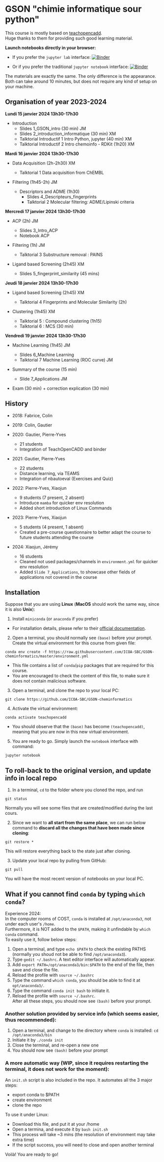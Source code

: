 GSON "chimie informatique sour python"
========================================

This course is mostly based on [teachopencadd](https://github.com/volkamerlab/teachopencadd).  
Huge thanks to them for providing such good learning material.

**Launch notebooks directly in your browser:**  

- If you prefer the `jupyter lab` interface: [![Binder](https://mybinder.org/badge_logo.svg)](https://mybinder.org/v2/gh/ICOA-SBC/GSON-cheminformatics/HEAD)

- Or if you prefer the traditional `jupyter notebook` interface: [![Binder](https://mybinder.org/badge_logo.svg)](https://mybinder.org/v2/gh/ICOA-SBC/GSON-cheminformatics/HEAD?urlpath=/tree/)

The materials are exactly the same. The only difference is the appearance.  
Both can take around 10 minutes, but does not require any kind of setup on your machine.

## Organisation of year 2023-2024

**Lundi 15 janvier 2024 13h30-17h30**

- Introduction
  - Slides 1_GSON_intro (30 min) JM
  - Slides 2_introduction_informatique (30 min) XM
  - Talktorial Introductif 1 Intro Python, jupyter (40 min) XM
  - Talktorial Introductif 2 Intro chemoinfo - RDKit (1h20) XM

**Mardi 16 janvier 2024 13h30-17h30**

- Data Acquisition (2h-2h30) XM
  - Talktorial 1 Data acquisition from ChEMBL

- Filtering (1h45-2h) JM
  - Descriptors and ADME (1h30)
    - Slides 4_Descripteurs_fingerprints
    - Talktorial 2 Molecular filtering: ADME/Lipinski criteria

**Mercredi 17 janvier 2024 13h30-17h30**

- ACP (2h) JM
  - Slides 3_Intro_ACP
  - Notebook ACP

- Filtering (1h) JM
  - Talktorial 3 Substructure removal : PAINS

- Ligand based Screening (2h45) XM
  - Slides 5_fingerprint_similarity (45 mins)

**Jeudi 18 janvier 2024 13h30-17h30**

- Ligand based Screening (2h45) XM
  - Talktorial 4 Fingerprints and Molecular Similarity (2h)

- Clustering (1h45) XM
  - Talktorial 5 : Compound clustering (1h15)
  - Talktorial 6 : MCS (30 min)

**Vendredi 19 janvier 2024 13h30-17h30**

- Machine Learning (1h45) JM
  - Slides 6_Machine Learning
  - Talktorial 7 Machine Learning (ROC curve) JM

- Summary of the course (15 min)
  - Slide 7_Applications JM

- Exam (30 min) + correction explication (30 min)

## History

- 2018: Fabrice, Colin

- 2019: Colin, Gautier

- 2020: Gautier, Pierre-Yves
    - 21 students
    - Integration of TeachOpenCADD and binder

- 2021: Gautier, Pierre-Yves
    - 22 students
    - Distance learning, via TEAMS
    - Integration of nbautoeval (Exercises and Quiz)

- 2022: Pierre-Yves, Xiaojun
    - 9 students (7 present, 2 absent)
    - Introduce ```mamba``` for quicker env resolution
    - Added short introduction of Linux Commands

- 2023: Pierre-Yves, Xiaojun
    - 5 students (4 present, 1 absent)
    - Created a pre-course questionnaire to better adapt the course to future students attending the course

- 2024: Xiaojun, Jérémy
    - 16 students
    - Cleaned not used packages/channels in `environment.yml` for quicker env resolution
    - Added `Slide 7_Applications`, to showcase other fields of applications not covered in the course

## Installation

Suppose that you are using **Linux** (**MacOS** should work the same way, since it is also **Unix**):

1. Install `miniconda` (or `anaconda` if you prefer)
- For installation details, please refer to their [official documentation](https://docs.conda.io/en/latest/miniconda.html).

2. Open a terminal, you should normally see `(base)` before your prompt. Create the virtual environment for this course from given file: 
```
conda env create -f https://raw.githubusercontent.com/ICOA-SBC/GSON-cheminformatics/master/environment.yml
```
- This file contains a list of `conda`/`pip` packages that are required for this course.  
- You are encouraged to check the content of this file, to make sure it does not contain malicious software.

3. Open a terminal, and clone the repo to your local PC:
```
git clone https://github.com/ICOA-SBC/GSON-cheminformatics
```

4. Activate the virtual environment:

```
conda activate teachopencadd
```
- You should observe that the `(base)` has become `(teachopencadd)`, meaning that you are now in this new virtual environment.

5. You are ready to go. Simply launch the `notebook` interface with command:
```
jupyter notebook
```

## To roll-back to the original version, and update info in local repo
1. In a terminal, `cd` to the folder where you cloned the repo, and run
```
git status
```
Normally you will see some files that are created/modified during the last cours.

2. Since we want to **all start from the same place**, we can run below command to **discard all the changes that have been made since cloning**:
```
git restore *
```
This will restore everything back to the state just after cloning.

3. Update your local repo by pulling from GitHub:
```
git pull
```
You will have the most recent version of notebooks on your local PC.  

## What if you cannot find `conda` by typing `which conda`?

Experience 2024:  
In the computer rooms of COST, `conda` is installed at `/opt/anaconda3`, not under each user's `/home`.  
Furthermore, it is NOT added to the `$PATH`, making it unfindable by `which conda` command.  
To easily use it, follow below steps:

1. Open a terminal, and type `echo $PATH` to check the existing PATHS (normally you shoud not be able to find `/opt/anaconda3`).
2. Type `gedit ~/.bashrc`. A text editor interface will automatically appear.
3. Add `export PATH=/opt/anaconda3/bin:$PATH` to the end of the file, then save and close the file.
4. Reload the profile with `source ~/.bashrc`
5. Type the command `which conda`, you should be able to find it at `opt/anaconda3/`. 
6. Type the command `conda init bash` to initiate it. 
7. Reload the profile with `source ~/.bashrc`.  
After all these steps, you should now see `(bash)` before your prompt.

### Another solution provided by service info (which seems easier, thus recommended):
1. Open a terminal, and change to the directory where `conda` is installed: `cd /opt/anaconda3/bin`
2. Initiate it by `./conda init`
3. Close the terminal, and re-open a new one
4. You should now see `(bash)` before your prompt

### A more automatic way (WIP, since it requires restarting the terminal, it does not work for the moment):
An `init.sh` script is also included in the repo. It automates all the 3 major steps:
- export conda to $PATH
- create environment
- clone the repo

To use it under Linux:
- Download this file, and put it at your /home
- Open a termina, and execute it by `bash init.sh`
- This process will take ~3 mins (the resolution of environment may take extra time)
- If the script success, you will need to close and open another terminal

Voilà! You are ready to go!